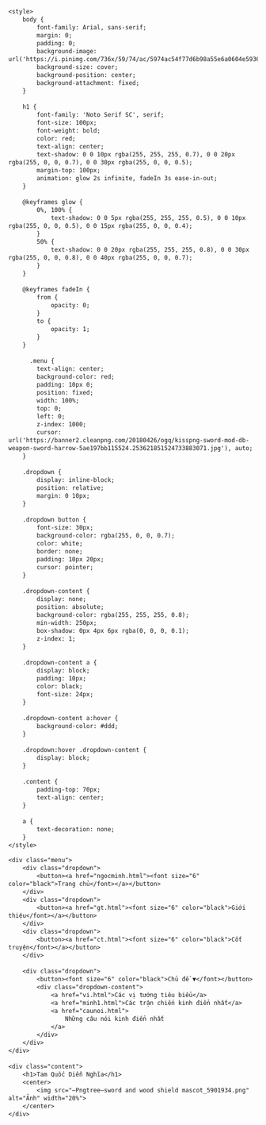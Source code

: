 <!DOCTYPE html>
<html lang="vi">
<head>
    <meta name="viewport" content="width=device-width, initial-scale=1.0">
    <title>Tam Quốc Diễn Nghĩa</title>
    <link href="https://fonts.googleapis.com/css2?family=Hanalei&display=swap" rel="stylesheet">

    <style>
        body {
            font-family: Arial, sans-serif;
            margin: 0;
            padding: 0;
            background-image: url('https://i.pinimg.com/736x/59/74/ac/5974ac54f77d6b98a55e6a0604e59360.jpg');
            background-size: cover; 
            background-position: center; 
            background-attachment: fixed; 
        }

        h1 {
            font-family: 'Noto Serif SC', serif; 
            font-size: 100px; 
            font-weight: bold; 
            color: red; 
            text-align: center; 
            text-shadow: 0 0 10px rgba(255, 255, 255, 0.7), 0 0 20px rgba(255, 0, 0, 0.7), 0 0 30px rgba(255, 0, 0, 0.5); 
            margin-top: 100px; 
            animation: glow 2s infinite, fadeIn 3s ease-in-out;
        }

        @keyframes glow {
            0%, 100% {
                text-shadow: 0 0 5px rgba(255, 255, 255, 0.5), 0 0 10px rgba(255, 0, 0, 0.5), 0 0 15px rgba(255, 0, 0, 0.4);
            }
            50% {
                text-shadow: 0 0 20px rgba(255, 255, 255, 0.8), 0 0 30px rgba(255, 0, 0, 0.8), 0 0 40px rgba(255, 0, 0, 0.7);
            }
        }

        @keyframes fadeIn {
            from {
                opacity: 0;
            }
            to {
                opacity: 1;
            }
        }

          .menu {
            text-align: center;
            background-color: red;
            padding: 10px 0;
            position: fixed;
            width: 100%;
            top: 0;
            left: 0;
            z-index: 1000;
            cursor: url('https://banner2.cleanpng.com/20180426/ogq/kisspng-sword-mod-db-weapon-sword-harrow-5ae197bb115524.253621851524733883071.jpg'), auto;
        }

        .dropdown {
            display: inline-block;
            position: relative;
            margin: 0 10px;
        }

        .dropdown button {
            font-size: 30px;
            background-color: rgba(255, 0, 0, 0.7);
            color: white;
            border: none;
            padding: 10px 20px;
            cursor: pointer;
        }

        .dropdown-content {
            display: none;
            position: absolute;
            background-color: rgba(255, 255, 255, 0.8);
            min-width: 250px;
            box-shadow: 0px 4px 6px rgba(0, 0, 0, 0.1);
            z-index: 1;
        }

        .dropdown-content a {
            display: block;
            padding: 10px;
            color: black;
            font-size: 24px;
        }

        .dropdown-content a:hover {
            background-color: #ddd;
        }

        .dropdown:hover .dropdown-content {
            display: block;
        }

        .content {
            padding-top: 70px;
            text-align: center;
        }

        a {
            text-decoration: none;
        }
    </style>
</head>
<body>
    
    <div class="menu">
        <div class="dropdown">
            <button><a href="ngocminh.html"><font size="6" color="black">Trang chủ</font></a></button>
        </div>
        <div class="dropdown">
            <button><a href="gt.html"><font size="6" color="black">Giới thiệu</font></a></button>
        </div>
        <div class="dropdown">
            <button><a href="ct.html"><font size="6" color="black">Cốt truyện</font></a></button>
        </div>

        <div class="dropdown">
            <button><font size="6" color="black">Chủ đề ▼</font></button>
            <div class="dropdown-content">
                <a href="vi.html">Các vị tướng tiêu biểu</a>
                <a href="minh1.html">Các trận chiến kinh điển nhất</a>
                <a href="caunoi.html">
                    Những câu nói kinh điển nhất
                </a>
            </div>
        </div>
    </div>

    <div class="content">
        <h1>Tam Quốc Diễn Nghĩa</h1>
        <center>
            <img src="—Pngtree—sword and wood shield mascot_5901934.png" alt="Ảnh" width="20%">
        </center>
    </div>
</body>
</html>
